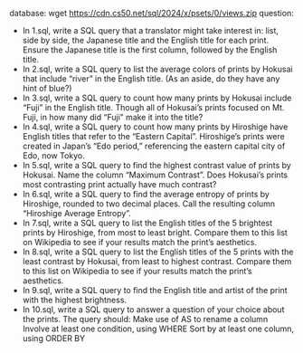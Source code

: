 database:
wget https://cdn.cs50.net/sql/2024/x/psets/0/views.zip
question:
* In 1.sql, write a SQL query that a translator might take interest in: list, side by side, the Japanese title and the English title for each print. Ensure the Japanese title is the first column, followed by the English title.
* In 2.sql, write a SQL query to list the average colors of prints by Hokusai that include “river” in the English title. (As an aside, do they have any hint of blue?)
* In 3.sql, write a SQL query to count how many prints by Hokusai include “Fuji” in the English title. Though all of Hokusai’s prints focused on Mt. Fuji, in how many did “Fuji” make it into the title?
* In 4.sql, write a SQL query to count how many prints by Hiroshige have English titles that refer to the “Eastern Capital”. Hiroshige’s prints were created in Japan’s “Edo period,” referencing the eastern capital city of Edo, now Tokyo.
* In 5.sql, write a SQL query to find the highest contrast value of prints by Hokusai. Name the column “Maximum Contrast”. Does Hokusai’s prints most contrasting print actually have much contrast?
* In 6.sql, write a SQL query to find the average entropy of prints by Hiroshige, rounded to two decimal places. Call the resulting column “Hiroshige Average Entropy”.
* In 7.sql, write a SQL query to list the English titles of the 5 brightest prints by Hiroshige, from most to least bright. Compare them to this list on Wikipedia to see if your results match the print’s aesthetics.
* In 8.sql, write a SQL query to list the English titles of the 5 prints with the least contrast by Hokusai, from least to highest contrast. Compare them to this list on Wikipedia to see if your results match the print’s aesthetics.
* In 9.sql, write a SQL query to find the English title and artist of the print with the highest brightness.
* In 10.sql, write a SQL query to answer a question of your choice about the prints. The query should:
    Make use of AS to rename a column
    Involve at least one condition, using WHERE
    Sort by at least one column, using ORDER BY

